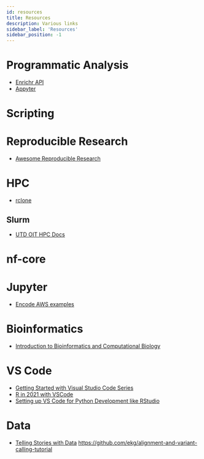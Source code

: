 ```yaml
---
id: resources
title: Resources
description: Various links
sidebar_label: 'Resources'
sidebar_position: -1
---
```


# Programmatic Analysis

- [Enrichr API](https://maayanlab.cloud/Enrichr/help#api)
- [Appyter](https://appyters.maayanlab.cloud/#/)

# Scripting

# Reproducible Research

- [Awesome Reproducible
  Research](https://github.com/leipzig/awesome-reproducible-research)

# HPC

- [rclone](https://docs.crc.nd.edu/general_pages/r/rclone.html)

## Slurm

- [UTD OIT HPC Docs](http://docs.oithpc.utdallas.edu)

# nf-core

# Jupyter

- [Encode AWS examples](https://registry.opendata.aws/encode-project/)

# Bioinformatics

- [Introduction to Bioinformatics and Computational Biology](https://liulab-dfci.github.io/bioinfo-combio)

# VS Code

- [Getting Started with Visual Studio Code Series](https://www.youtube.com/playlist?list=PLj6YeMhvp2S5UgiQnBfvD7XgOMKs3O_G6)
- [R in 2021 with VSCode](https://datamares.netlify.app/en/post/r-vscode/)
- [Setting up VS Code for Python Development like RStudio](https://stevenmortimer.com/setting-up-vs-code-for-python-development-like-rstudio/)

# Data

- [Telling Stories with Data](https://www.tellingstorieswithdata.com/)
https://github.com/ekg/alignment-and-variant-calling-tutorial
